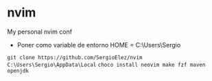 # nvim
My personal nvim conf
- Poner como variable de entorno HOME = C:\Users\Sergio


``git clone https://github.com/SergioElez/nvim C:\Users\Sergio\AppData\Local``
``choco install neovim make fzf maven openjdk`` 

